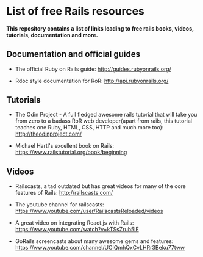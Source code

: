 # List of free Rails resources

#### This repository contains a list of links leading to free rails books, videos, tutorials, documentation and more.

## Documentation and official guides
* The official Ruby on Rails guide: http://guides.rubyonrails.org/ 

* Rdoc style documentation for RoR: http://api.rubyonrails.org/

## Tutorials
* The Odin Project - A full fledged awesome rails tutorial that will take you from zero to a badass RoR web developer(apart from rails, this tutorial teaches one Ruby, HTML, CSS, HTTP and much more too): http://theodinproject.com/

* Michael Hartl's excellent book on Rails: https://www.railstutorial.org/book/beginning

## Videos

* Railscasts, a tad outdated but has great videos for many of the core features of Rails: http://railscasts.com/

* The youtube channel for railscasts: https://www.youtube.com/user/RailscastsReloaded/videos

* A great video on integrating React.js with Rails: https://www.youtube.com/watch?v=kTSsZrub5iE

* GoRails screencasts about many awesome gems and features: https://www.youtube.com/channel/UCIQmhQxCvLHRr3Beku77tww
